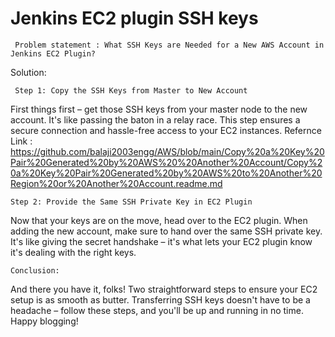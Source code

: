 # Jenkins EC2 plugin SSH keys

     Problem statement : What SSH Keys are Needed for a New AWS Account in Jenkins EC2 Plugin?

Solution: 


     Step 1: Copy the SSH Keys from Master to New Account

First things first – get those SSH keys from your master node to the new account. It's like passing the baton in a relay race. This step ensures a secure connection and hassle-free access to your EC2 instances.
    Refernce Link : 
    https://github.com/balaji2003engg/AWS/blob/main/Copy%20a%20Key%20Pair%20Generated%20by%20AWS%20%20Another%20Account/Copy%20a%20Key%20Pair%20Generated%20by%20AWS%20to%20Another%20Region%20or%20Another%20Account.readme.md

    Step 2: Provide the Same SSH Private Key in EC2 Plugin

Now that your keys are on the move, head over to the EC2 plugin. When adding the new account, make sure to hand over the same SSH private key. It's like giving the secret handshake – it's what lets your EC2 plugin know it's dealing with the right keys.

    Conclusion:

And there you have it, folks! Two straightforward steps to ensure your EC2 setup is as smooth as butter. Transferring SSH keys doesn't have to be a headache – follow these steps, and you'll be up and running in no time. Happy blogging!





